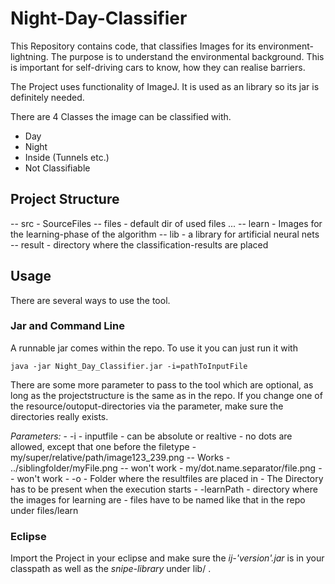 # Night-Day-Classifier

This Repository contains code, that classifies Images for its environment-lightning.
The purpose is to understand the environmental background. This is important for self-driving cars to know, how they can realise barriers.

The Project uses functionality of ImageJ. It is used as an library so its jar is definitely needed.

There are 4 Classes the image can be classified with.

* Day
* Night
* Inside (Tunnels etc.)
* Not Classifiable

## Project Structure

-- src - SourceFiles
-- files - default dir of used files
... -- learn - Images for the learning-phase of the algorithm
-- lib - a library for artificial neural nets
-- result - directory where the classification-results are placed

## Usage

There are several ways to use the tool.

### Jar and Command Line
A runnable jar comes within the repo. To use it you can just run it with

	java -jar Night_Day_Classifier.jar -i=pathToInputFile

There are some more parameter to pass to the tool which are optional, as long as the projectstructure is the same as in the repo.
If you change one of the resource/outoput-directories via the parameter, make sure the directories really exists.

*Parameters:*
	- -i
		- inputfile
		- can be absolute or realtive
		- no dots are allowed, except that one before the filetype
			- my/super/relative/path/image123_239.png -- Works
			- ../siblingfolder/myFile.png -- won't work
			- my/dot.name.separator/file.png -- won't work
	- -o
		- Folder where the resultfiles are placed in
		- The Directory has to be present when the execution starts
    - -learnPath
    	- directory where the images for learning are
    	- files have to be named like that in the repo under files/learn


### Eclipse

Import the Project in your eclipse and make sure the *ij-'version'.jar* is in your classpath as well as the *snipe-library* under lib/ .